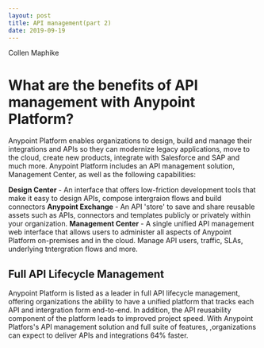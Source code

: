 ```yaml
---
layout: post
title: API management(part 2)
date: 2019-09-19
---
```


Collen Maphike

# What are the benefits of API management with Anypoint Platform?

Anypoint Platform enables organizations to design, build and manage their integrations and APIs so they can modernize legacy applications, move to the cloud, create new products, integrate with Salesforce and SAP and much more.
Anypoint Platform includes an API management solution, Management Center, as well as the following capabilities:

**Design Center** - An interface that offers low-friction development tools that make it easy to design APIs, compose intergraion flows and build connectors
**Anypoint Exchange** - An API 'store' to save and share reusable assets such as APIs, connectors and templates publicly or privately within your organization.
**Management Center** - A single unified API management web interface that allows users to administer all aspects of Anypoint Platform on-premises and in the cloud. Manage API users, traffic, SLAs, underlying tntergration flows and more.


## Full API Lifecycle Management

Anypoint Platform is listed as a leader in full API lifecycle management, offering organizations the ability to have a unified platform that tracks each API and intergration form end-to-end. In addition, the API reusability component of the platform leads to improved project speed. With Anypoint Platfors's API management solution and full suite of features, ,organizations can expect to deliver APIs and integrations 64% faster.